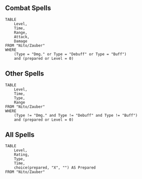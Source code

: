## Combat Spells
```dataview
TABLE
	Level,
	Time,
	Range,
	Attack,
	Damage
FROM "Nito/Zauber"
WHERE
	(Type = "Dmg." or Type = "Debuff" or Type = "Buff")
	and (prepared or Level = 0)
```

## Other Spells
```dataview
TABLE
	Level,
	Time,
	Type,
	Range
FROM "Nito/Zauber"
WHERE
	(Type != "Dmg." and Type != "Debuff" and Type != "Buff")
	and (prepared or Level = 0)
```

## All Spells
```dataview
TABLE
	Level,
	Rating,
	Type,
	Time,
	choice(prepared, "X", "") AS Prepared
FROM "Nito/Zauber"
```
